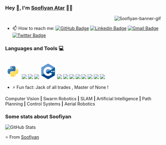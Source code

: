 ### Hey 👋, I'm [Soofiyan Atar]() 👨‍💻

<p align="right"><img src="https://media.giphy.com/media/ToMjGpOavzW0Kxbmb60/giphy.gif" alt="Soofiyan-banner-gif" border="0" height="300px" width ="300px"></p>


- 📫 How to reach me:
[![GitHub Badge](https://img.shields.io/github/followers/soofiyan?label=follow&style=social)](https://github.com/soofiyan)
[![Linkedin Badge](https://img.shields.io/badge/-soofiyan-blue?style=flat&logo=Linkedin&logoColor=white&link=https://www.linkedin.com/in/soofiyan-atar-93227a131/)](https://www.linkedin.com/in/soofiyan-atar-93227a131/) 
[![Gmail Badge](https://img.shields.io/badge/-Gmail-c14438?style=flat-square&logo=Gmail&logoColor=white&link=mailto:soofiyan.a@somaiya.edu)](mailto:soofiyan.a@somaiya.edu)
[![Twitter Badge](https://img.shields.io/badge/-Soofiyan-1ca0f1?style=flat-square&logo=twitter&logoColor=white&link=https://twitter.com/craigysoofiyan)](https://twitter.com/craigysoofiyan)

### Languages and Tools :computer:

<br/>
<code><img height="50" src="https://raw.githubusercontent.com/github/explore/80688e429a7d4ef2fca1e82350fe8e3517d3494d/topics/python/python.png"></code>
<code><img height="50" src="https://lh3.googleusercontent.com/proxy/c5uaVUTBW56JBWcFPAnIsiLNuaqNaARJBhLfh1Cgaih-CyHRtl1l9AgOo0j4YK_pETJKNiVMGP4un85sp1ufzUB7yZkX5YdMJSeRTjKb00RaCIA0PQ"></code>
<code><img height="50" src="https://www.mathworks.com/company/newsletters/articles/the-mathworks-logo-is-an-eigenfunction-of-the-wave-equation/_jcr_content/mainParsys/image_2.adapt.480.high.gif/1469941373397.gif"></code>
<code><img height="50" src="https://www.st.com/content/dam/logos/stmicroelectronics-logo.jpg"></code>
<code><img height="50" src="https://raw.githubusercontent.com/github/explore/5c058a388828bb5fde0bcafd4bc867b5bb3f26f3/topics/cpp/cpp.png"></code>
<code><img height="50" src="https://i.pinimg.com/originals/66/98/24/669824e8c0825e5e23434d0b4edb9663.jpg"></code>
<code><img height="50" src="https://avatars3.githubusercontent.com/u/14095512?s=400&v=4"></code>
<code><img height="50" src="https://blog.launchdarkly.com/wp-content/uploads/2018/10/visualstudio_code-card.png"></code>
<code><img height="50" src="https://upload.wikimedia.org/wikipedia/commons/4/4a/Pcl_%28PointClouds_library%29_logo_with_text.png"></code>
<code><img height="50" src="https://encrypted-tbn0.gstatic.com/images?q=tbn%3AANd9GcR1jnE2zkTrhd0QraTyuXq96Y-W8QiXk-2jTg&usqp=CAU"></code>
<code><img height="50" src="https://miro.medium.com/max/517/1*myaUwmB7BoXLgz7qRkgm0A.png"></code>
<code><img height="50" src="https://niryo.com/wp-content/uploads/2019/12/CoppeliaSim.png"></code>
<code><img height="50" src="https://miro.medium.com/max/517/1*myaUwmB7BoXLgz7qRkgm0A.png"></code>



- ⚡ Fun fact: Jack of all trades , Master of None ! 

Computer Vision **|** Swarm Robotics **|** SLAM **|** Artificial Intelligence **|** Path Planning  **|** Control Systems **|** Aerial Robotics

### Some stats about Soofiyan
![GitHub Stats](https://github-readme-stats.vercel.app/api?username=soofiyan&show_icons=true&icon_color=333&title_color=333&text_color=777&count_private=true&include_all_commits=true)

⭐️ From [Soofiyan](https://github.com/soofiyan)

